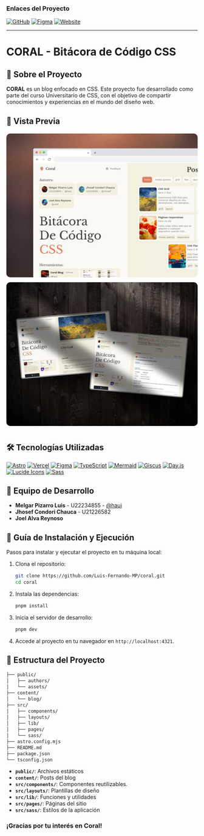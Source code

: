 ### Enlaces del Proyecto

[![GitHub](https://img.shields.io/badge/GitHub-Repositorio-181717?style=for-the-badge&logo=github&logoColor=white)](https://github.com/Luis-Fernando-MP/coral)
[![Figma](https://img.shields.io/badge/Figma-Diseño-F24E1E?style=for-the-badge&logo=figma&logoColor=white)](https://www.figma.com/proto/bBWwb01V0ph2XSHCxtJJi7/Blog-css?node-id=1-2&t=gxCLvPs1zQQwKEhK-1&scaling=scale-down&content-scaling=fixed&page-id=0%3A1)
[![Website](https://img.shields.io/badge/Website-Coral_Blog-000000?style=for-the-badge&logo=vercel&logoColor=white)](https://coral-blog.vercel.app)

---

# CORAL - Bitácora de Código CSS

## 🎯 **Sobre el Proyecto**

**CORAL** es un blog enfocado en CSS. Este proyecto fue desarrollado como parte del curso Universitario de CSS, con el objetivo de compartir conocimientos y experiencias en el mundo del diseño web.

## 📸 Vista Previa

<div style="column-count: 1; margin: 20px 0;">
  <img src="public/coral-1.png" alt="Imagen 1" style="border-radius: 10px; width: 100%; height: auto; margin-bottom: 10px;"> 
  <img src="public/coral-2.png" alt="Imagen 3" style="border-radius: 10px; width: 100%; height: auto; margin-bottom: 10px;"> 
</div>

## 🛠️ Tecnologías Utilizadas

[![Astro](https://img.shields.io/badge/Astro-FF5D01?style=flat&logo=astro&logoColor=white)](https://astro.build)
[![Vercel](https://img.shields.io/badge/Vercel-000000?style=flat&logo=vercel&logoColor=white)](https://vercel.com)
[![Figma](https://img.shields.io/badge/Figma-F24E1E?style=flat&logo=figma&logoColor=white)](https://figma.com)
[![TypeScript](https://img.shields.io/badge/TypeScript-3178C6?style=flat&logo=typescript&logoColor=white)](https://www.typescriptlang.org)
[![Mermaid](https://img.shields.io/badge/Mermaid-008080?style=flat&logo=mermaid&logoColor=white)](https://mermaid-js.github.io)
[![Giscus](https://img.shields.io/badge/Giscus-000000?style=flat&logo=github&logoColor=white)](https://giscus.app)
[![Day.js](https://img.shields.io/badge/Day.js-FF5D01?style=flat&logo=javascript&logoColor=white)](https://day.js.org)
[![Lucide Icons](https://img.shields.io/badge/Lucide_Icons-000000?style=flat&logo=lucide&logoColor=white)](https://lucide.dev)
[![Sass](https://img.shields.io/badge/Sass-CC6699?style=flat&logo=sass&logoColor=white)](https://sass-lang.com)

## 👥 Equipo de Desarrollo

- **Melgar Pizarro Luis** - U22234855 - [@haui](https://github.com/Luis-Fernando-MP)
- **Jhosef Condori Chauca** - U21226582
- **Joel Alva Reynoso**

## 🚀 Guía de Instalación y Ejecución

Pasos para instalar y ejecutar el proyecto en tu máquina local:

1. Clona el repositorio:

   ```sh
   git clone https://github.com/Luis-Fernando-MP/coral.git
   cd coral
   ```

2. Instala las dependencias:

   ```sh
   pnpm install
   ```

3. Inicia el servidor de desarrollo:

   ```sh
   pnpm dev
   ```

4. Accede al proyecto en tu navegador en `http://localhost:4321`.

## 📁 Estructura del Proyecto

```text
├── public/
│   ├── authors/
│   └── assets/
├── content/
│   └── blog/
├── src/
│   ├── components/
│   ├── layouts/
│   ├── lib/
│   ├── pages/
│   └── sass/
├── astro.config.mjs
├── README.md
├── package.json
└── tsconfig.json
```

- **`public/`**: Archivos estáticos
- **`content/`**: Posts del blog
- **`src/components/`**: Componentes reutilizables.
- **`src/layouts/`**: Plantillas de diseño
- **`src/lib/`**: Funciones y utilidades
- **`src/pages/`**: Páginas del sitio
- **`src/sass/`**: Estilos de la aplicación

### ¡Gracias por tu interés en Coral!
